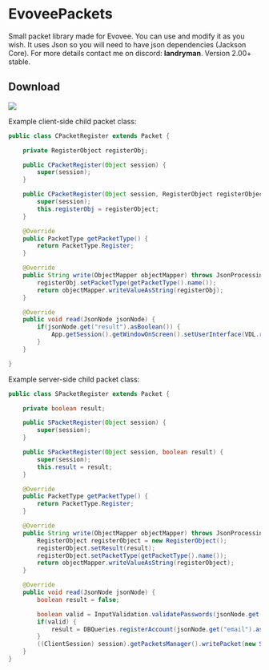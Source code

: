 # EvoveePackets
Small packet library made for Evovee. You can use and modify it as you wish. It uses Json so you will need to have json dependencies (Jackson Core).
For more details contact me on discord: **landryman**.
Version 2.00+ stable.

## Download
[![](https://www.jitpack.io/v/FrostedCA/EvoveePackets.svg)](https://www.jitpack.io/#FrostedCA/EvoveePackets)

Example client-side child packet class:
```java
public class CPacketRegister extends Packet {

    private RegisterObject registerObj;

    public CPacketRegister(Object session) {
        super(session);
    }

    public CPacketRegister(Object session, RegisterObject registerObject) {
        super(session);
        this.registerObj = registerObject;
    }

    @Override
    public PacketType getPacketType() {
        return PacketType.Register;
    }

    @Override
    public String write(ObjectMapper objectMapper) throws JsonProcessingException {
        registerObj.setPacketType(getPacketType().name());
        return objectMapper.writeValueAsString(registerObj);
    }

    @Override
    public void read(JsonNode jsonNode) {
        if(jsonNode.get("result").asBoolean()) {
            App.getSession().getWindowOnScreen().setUserInterface(VDL.registerUI);
        }
    }

}
```

Example server-side child packet class:
```java
public class SPacketRegister extends Packet {

    private boolean result;

    public SPacketRegister(Object session) {
        super(session);
    }

    public SPacketRegister(Object session, boolean result) {
        super(session);
        this.result = result;
    }

    @Override
    public PacketType getPacketType() {
        return PacketType.Register;
    }

    @Override
    public String write(ObjectMapper objectMapper) throws JsonProcessingException {
        RegisterObject registerObject = new RegisterObject();
        registerObject.setResult(result);
        registerObject.setPacketType(getPacketType().name());
        return objectMapper.writeValueAsString(registerObject);
    }

    @Override
    public void read(JsonNode jsonNode) {
        boolean result = false;

        boolean valid = InputValidation.validatePasswords(jsonNode.get("password").asText(), jsonNode.get("confPassword").asText());
        if(valid) {
            result = DBQueries.registerAccount(jsonNode.get("email").asText(), jsonNode.get("password").asText());
        }
        ((ClientSession) session).getPacketsManager().writePacket(new SPacketRegister(session, result));
    }
}
```
